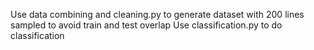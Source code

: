 Use data combining and cleaning.py to generate dataset with 200 lines sampled to avoid train and test overlap
Use classification.py to do classification
